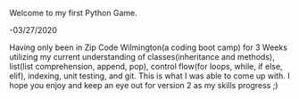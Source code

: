 Welcome to my first Python Game.


-03/27/2020

Having only been in Zip Code Wilmington(a coding boot camp) for 3 Weeks utilizing my current understanding of classes(inheritance and methods), list(list comprehension, append, pop), control flow(for loops, while, if else, elif), indexing, unit testing, and git. This is what I was able to come up with. I hope you enjoy and keep an eye out for version 2 as my skills progress ;)